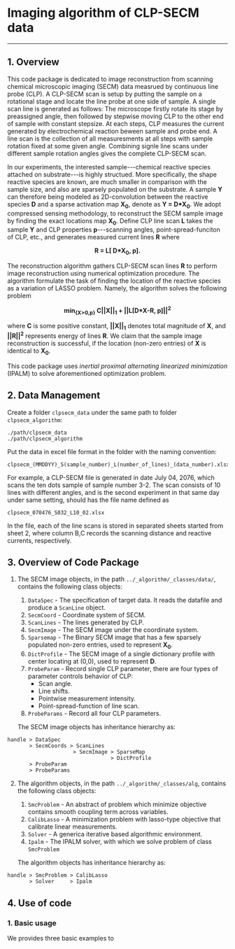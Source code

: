 # Imaging algorithm of CLP-SECM data
---
## 1. Overview
This code package is dedicated to image reconstruction from scanning chemical microscopic imaging (SECM) data measrued by continuous line probe (CLP). A CLP-SECM scan is setup by putting the sample on a rotational stage and locate the line probe at one side of sample. A single scan line is generated as follows: The microscope firstly rotate its stage by preassigned angle, then followed by stepwise moving CLP to the other end of sample with constant stepsize. At each steps, CLP measures the current generated by electrochemical reaction beween sample and probe end. A line scan is the collection of all measuresments at all steps with sample rotation fixed at some given angle. Combining signle line scans under different sample rotation angles gives the complete CLP-SECM scan.

In our experiments, the interested sample---chemical reactive species attached on substrate---is highly structued. More specifically, the shape reactive species are known, are much smaller in comparison with the sample size, and also are sparsely populated on the substrate. A sample **Y** can therefore being modeled as 2D-convolution between the reactive species **D** and a sparse activation map  **X<sub>0</sub>**, denote as **Y = D\*X<sub>0</sub>**. We adopt compressed sensing methodology, to reconstruct the SECM sample image by finding the exact locations map  **X<sub>0</sub>**. Define CLP line scan **L** takes the sample **Y** and CLP properties **p**---scanning angles, point-spread-funciton of CLP, etc., and generates measured current lines **R** where 

<p align="center"><strong>                         R = L[ D*X<sub>0</sub>, p].                                     </strong></p>

The reconstruction algorithm gathers CLP-SECM scan lines **R** to perform image reconstruction using numerical optimization procedure. The algorithm formulate the task of finding the location of the reactive species as a variation of LASSO problem. Namely, the algorithm solves the following problem

<p align="center"><strong>    min<sub>{X>0,p}</sub>   C||X||<sub>1</sub> + ||L[D*X-R, p]||<sup>2</sup>             </strong></p>

where **C** is some positive constant, **||X||<sub>1</sub>** denotes total magnitude of **X**, and **||R||<sup>2</sup>** represents energy of lines **R**. We claim that the sample image reconstruction is successful, if the location (non-zero entries) of **X** is identical to **X<sub>0</sub>**. 

This code package uses *inertial proximal alternating linearized minimization* (IPALM) to solve aforementioned optimization problem.


## 2. Data Management
Create a folder `clpsecm_data` under the same path to folder `clpsecm_algorithm`: 
```
./path/clpsecm_data 
./path/clpsecm_algorithm
```
Put the data in excel file format in the folder with the naming convention:
```
clpsecm_(MMDDYY)_S(sample_number)_L(number_of_lines)_(data_number).xlsx
```
For example, a CLP-SECM file is generated in date July 04, 2076, which scans the ten dots sample of sample number 3-2. The scan consists of 10 lines with different angles, and is the second experiment in that same day under same setting, should has the file name defined as
```
clpsecm_070476_S032_L10_02.xlsx
```
In the file, each of the line scans is stored in separated sheets started from sheet 2, where column B,C records the scanning distance and reactive currents, respectively.

## 3. Overview of Code Package
1. The SECM image objects, in the path `../_algorithm/_classes/data/`, contains the following class objects:
      1. `DataSpec`    - The specification of target data. It reads the datafile and produce a `ScanLine` object.
      2. `SecmCoord`   - Coordinate system of SECM.
      3. `ScanLines`   - The lines generated by CLP.
      4. `SecmImage`   - The SECM image under the coordinate system.
      5. `Sparsemap`   - The Binary SECM image that has a few sparsely populated non-zero entries, used to represent **X<sub>0</sub>**.
      6. `DictProfile` - The SECM image of a single dictionary profile with center locating at (0,0), used to represent **D**.
      7. `ProbeParam`  - Record single CLP parameter, there are four types of parameter controls behavior of CLP:
            * Scan angle.
            * Line shifts.
            * Pointwise measurement intensity.
            * Point-spread-function of line scan.
      8. `ProbeParams` - Record all four CLP parameters.   
      
    The SECM image objects has inheritance hierarchy as:
```
handle > DataSpec
       > SecmCoords > ScanLines 
                     > SecmImage > SparseMap
                                 > DictProfile
       > ProbeParam
       > ProbeParams
```   

2. The algorithm objects, in the path `../_algorithm/_classes/alg`, contains the following class objects:
      1. `SmcProblem` -  An abstract of problem which minimize objective contains smooth coupling term across variables.
      2. `CalibLasso` -  A minimization problem with lasso-type objective that calibrate linear measurements.
      3. `Solver`     -  A generica iterative based algorithmic environment.
      4. `Ipalm`      -  The IPALM solver, with which we solve problem of class `SmcProblem`
      
    The algorithm objects has inheritance hierarchy as:
```
handle > SmcProblem > CalibLasso
       > Solver     > Ipalm
```

## 4. Use of code
### 1. Basic usage
We provides three basic examples to 
